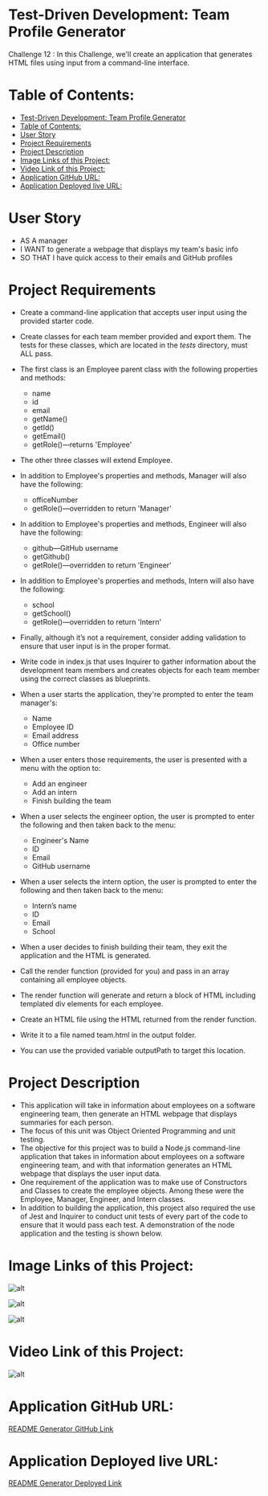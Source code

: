 # Test-Driven Development: Team Profile Generator
Challenge 12 : In this Challenge, we'll create an application that generates HTML files using input from a command-line interface.

# Table of Contents:
- [Test-Driven Development: Team Profile Generator](#test-driven-development-team-profile-generator)
- [Table of Contents:](#table-of-contents)
- [User Story](#user-story)
- [Project Requirements](#project-requirements)
- [Project Description](#project-description)
- [Image Links of this Project:](#image-links-of-this-project)
- [Video Link of this Project:](#video-link-of-this-project)
- [Application GitHub URL:](#application-github-url)
- [Application Deployed live URL:](#application-deployed-live-url)


# User Story
  * AS A manager
  * I WANT to generate a webpage that displays my team's basic info
  * SO THAT I have quick access to their emails and GitHub profiles

# Project Requirements
  * Create a command-line application that accepts user input using the provided starter code.
  
  * Create classes for each team member provided and export them. The tests for these classes, which are located in the _tests_ directory, must ALL pass.
  
  * The first class is an Employee parent class with the following properties and methods:
    * name
    * id
    * email
    * getName()
    * getId()
    * getEmail()
    * getRole()—returns 'Employee'
  
  * The other three classes will extend Employee.
  
  * In addition to Employee's properties and methods, Manager will also have the following:
    * officeNumber
    * getRole()—overridden to return 'Manager'

  * In addition to Employee's properties and methods, Engineer will also have the following:
    * github—GitHub username
    * getGithub()
    * getRole()—overridden to return 'Engineer'
  
  * In addition to Employee's properties and methods, Intern will also have the following:
    * school
    * getSchool()
    * getRole()—overridden to return 'Intern'
  
  * Finally, although it’s not a requirement, consider adding validation to ensure that user input is in the proper format.
  
  * Write code in index.js that uses Inquirer to gather information about the development team members and creates objects for each team member using the correct classes as blueprints.
  
  * When a user starts the application, they're prompted to enter the team manager's:
    * Name
    * Employee ID
    * Email address
    * Office number
  
  * When a user enters those requirements, the user is presented with a menu with the option to:
    * Add an engineer
    * Add an intern
    * Finish building the team
  
  * When a user selects the engineer option, the user is prompted to enter the following and then taken back to the menu:
    * Engineer's Name
    * ID
    * Email
    * GitHub username
  
  * When a user selects the intern option, the user is prompted to enter the following and then taken back to the menu:
    * Intern’s name
    * ID
    * Email
    * School
  
  * When a user decides to finish building their team, they exit the application and the HTML is generated.
  
  * Call the render function (provided for you) and pass in an array containing all employee objects.
  
  * The render function will generate and return a block of HTML including templated div elements for each employee.
  
  * Create an HTML file using the HTML returned from the render function.
  
  * Write it to a file named team.html in the output folder.
  
  * You can use the provided variable outputPath to target this location.                 

# Project Description
  * This application will take in information about employees on a software engineering team, then generate an HTML webpage that displays summaries for each person.
  * The focus of this unit was Object Oriented Programming and unit testing.
  * The objective for this project was to build a Node.js command-line application that takes in information about employees on a software engineering team, and with that information generates an HTML webpage that displays the user input data.
  * One requirement of the application was to make use of Constructors and Classes to create the employee objects. Among these were the Employee, Manager, Engineer, and Intern classes.
  * In addition to building the application, this project also required the use of Jest and Inquirer to conduct unit tests of every part of the code to ensure that it would pass each test. A demonstration of the node application and the testing is shown below.
  
# Image Links of this Project:
![alt](./images/img-1.png)

![alt](./images/img-2.png)

![alt](./images/img-3.png)

# Video Link of this Project:
![alt](./images/mov.gif)

# Application GitHub URL:
[README Generator GitHub Link](https://github.com/khnfarha1987/TDD-Team-Profile-Generator)

# Application Deployed live URL:
[README Generator Deployed Link](https://khnfarha1987.github.io/TDD-Team-Profile-Generator/output/team.html)
